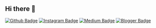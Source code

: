 ## Hi there 👋


[![Github Badge](https://img.shields.io/badge/-Github-000?style=quare&labelColor=000&logo=Github&logoColor=white&link=link)](link) 
[![Instagram Badge](https://img.shields.io/badge/-Kaggle-white?style=flat-quare&labelColor=blue&logo=Kaggle&logoColor=white&link=link)](link) 
[![Medium Badge](https://img.shields.io/badge/-LinkedIn-blue?style=flat-quare&labelColor=blue&logo=LinkedIn&logoColor=white&link=link)](link) 
[![Blogger Badge](https://img.shields.io/badge/-Hugging_Face-yellow?style=flat-quare&labelColor=yellow&logo=HuggingFace&logoColor=white&link=link)](link)

